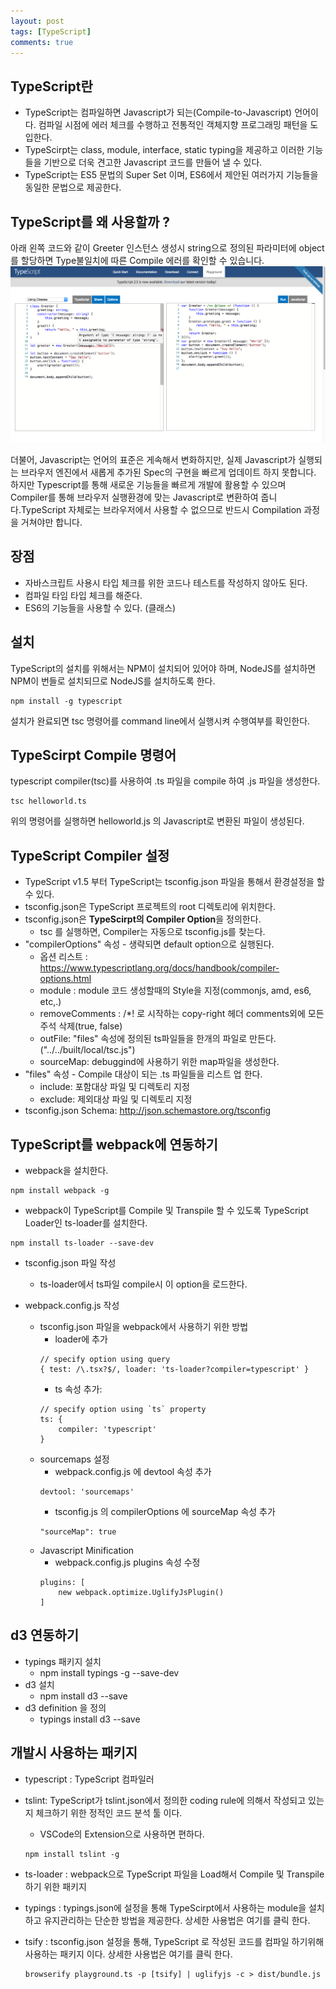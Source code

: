 ```yaml
---
layout: post
tags: [TypeScript]
comments: true
---
```


## TypeScript란
 - TypeScript는 컴파일하면 Javascript가 되는(Compile-to-Javascript) 언어이다. 컴파일 시점에 에러 체크를 수행하고 전통적인 객체지향 프로그래밍 패턴을 도입한다.
 - TypeScirpt는 class, module, interface, static typing을 제공하고 이러한 기능들을 기반으로 더욱 견고한 Javascript 코드를 만들어 낼 수 있다. 
 - TypeScript는 ES5 문법의 Super Set 이며, ES6에서 제안된 여러가지 기능들을 동일한 문법으로 제공한다.

## TypeScript를 왜 사용할까 ?
아래 왼쪽 코드와 같이 Greeter 인스턴스 생성시 string으로 정의된 파라미터에 object를 할당하면 Type불일치에 따른 Compile 에러를 확인할 수 있습니다. 
![1](../assets/image/2017/10/17/post_2017-10-17-1.png)

더불어, Javascript는 언어의 표준은 게속해서 변화하지만, 실제 Javascript가 실행되는 브라우저 엔진에서 새롭게 추가된 Spec의 구현을 빠르게 업데이트 하지 못합니다. 하지만 Typescript를 통해 새로운 기능들을 빠르게 개발에 활용할 수 있으며 Compiler를 통해 브라우저 실행환경에 맞는 Javascript로 변환하여 줍니다.TypeScript 자체로는 브라우저에서 사용할 수 없으므로 반드시 Compilation 과정을 거쳐야만 합니다. 

## 장점
 - 자바스크립트 사용시 타입 체크를 위한 코드나 테스트를 작성하지 않아도 된다. 
 - 컴파일 타임 타입 체크를 해준다. 
 - ES6의 기능들을 사용할 수 있다. (클래스)

## 설치
TypeScript의 설치를 위해서는 NPM이 설치되어 있어야 하며, NodeJS를 설치하면 NPM이 번들로 설치되므로 NodeJS를 설치하도록 한다. 
 ~~~
 npm install -g typescript 
 ~~~
설치가 완료되면 tsc 명령어를 command line에서 실행시켜 수행여부를 확인한다.

## TypeScirpt Compile 명령어
typescript compiler(tsc)를 사용하여 .ts 파일을 compile 하여 .js 파일을 생성한다.
~~~
tsc helloworld.ts
~~~
위의 명령어를 실행하면 helloworld.js 의 Javascript로 변환된 파일이 생성된다. 

## TypeScript Compiler 설정
 - TypeScript v1.5 부터 TypeScript는 tsconfig.json 파일을 통해서 환경설정을 할 수 있다. 
 - tsconfig.json은 TypeScript 프로젝트의 root 디렉토리에 위치한다.
 - tsconfig.json은 **TypeScirpt의 Compiler Option**을 정의한다.
    * tsc 를 실행하면, Compiler는 자동으로 tsconfig.js를 찾는다.
 - "compilerOptions" 속성 - 생략되면 default option으로 실행된다. 
    * 옵션 리스트 : <https://www.typescriptlang.org/docs/handbook/compiler-options.html> 
    * module : module 코드 생성할때의 Style을 지정(commonjs, amd, es6, etc,.)
    * removeComments : /*! 로 시작하는 copy-right 헤더 comments외에 모든 주석 삭제(true, false)
    * outFile: "files" 속성에 정의된 ts파일들을 한개의 파일로 만든다. ("../../built/local/tsc.js")
    * sourceMap: debuggind에 사용하기 위한 map파일을 생성한다. 
 - "files" 속성 - Compile 대상이 되는 .ts 파일들을 리스트 업 한다. 
    * include: 포함대상 파일 및 디렉토리 지정
    * exclude: 제외대상 파일 및 디렉토리 지정
 - tsconfig.json Schema: <http://json.schemastore.org/tsconfig>


## TypeScript를 webpack에 연동하기 
  -  webpack을 설치한다. 
~~~
npm install webpack -g
~~~
  -  webpack이 TypeScript를 Compile 및 Transpile 할 수 있도록 TypeScript Loader인 ts-loader를 설치한다.
~~~
npm install ts-loader --save-dev
~~~
  - tsconfig.json 파일 작성
    * ts-loader에서 ts파일 compile시 이 option을 로드한다. 

  - webpack.config.js 작성
    * tsconfig.json 파일을 webpack에서  사용하기 위한 방법 
        * loader에 추가
        ~~~
        // specify option using query 
        { test: /\.tsx?$/, loader: 'ts-loader?compiler=typescript' }
        ~~~
        * ts 속성 추가:
        ~~~
        // specify option using `ts` property 
        ts: {
            compiler: 'typescript'
        }
        ~~~
    * sourcemaps 설정 
        * webpack.config.js 에 devtool 속성 추가
        ~~~
        devtool: 'sourcemaps'
        ~~~
        * tsconfig.js 의 compilerOptions 에 sourceMap 속성 추가
        ~~~
        "sourceMap": true
        ~~~
    * Javascript Minification
        * webpack.config.js plugins 속성 수정
        ~~~
        plugins: [
            new webpack.optimize.UglifyJsPlugin()
        ]
        ~~~

## d3 연동하기
 - typings 패키지 설치
    - npm install typings -g --save-dev
 - d3 설치
    - npm install d3 --save
 - d3 definition 을 정의
    - typings install d3 --save

## 개발시 사용하는 패키지
 - typescript : TypeScript 컴파일러
 - tslint: TypeScript가 tslint.json에서 정의한 coding rule에 의해서 작성되고 있는지 체크하기 위한 정적인 코드 분석 툴 이다. 
    * VSCode의 Extension으로 사용하면 편하다. 
    ~~~
    npm install tslint -g
    ~~~
 - ts-loader : webpack으로 TypeScript 파일을 Load해서 Compile 및 Transpile 하기 위한 패키지
 - typings : typings.json에 설정을 통해 TypeScirpt에서 사용하는 module을 설치하고 유지관리하는 단순한 방법을 제공한다. 상세한 사용법은 여기를 클릭 한다.
 - tsify : tsconfig.json 설정을 통해, TypeScript 로 작성된 코드를 컴파일 하기위해 사용하는 패키지 이다. 상세한 사용법은 여기를 클릭 한다.

    ~~~
    browserify playground.ts -p [tsify] | uglifyjs -c > dist/bundle.js
    ~~~

